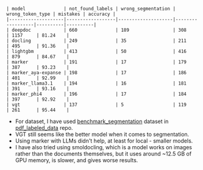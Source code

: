 ```
| model              | not_found_labels | wrong_segmentation | wrong_token_type | mistakes | accuracy |
|--------------------|------------------|--------------------|------------------|----------|----------|
| deepdoc            | 660              | 189                | 308              | 1157     | 81.24    |
| docling            | 249              | 35                 | 211              | 495      | 91.36    |
| lightgbm           | 413              | 50                 | 416              | 879      | 84.67    |
| marker             | 191              | 17                 | 179              | 387      | 93.23    |
| marker_aya-expanse | 198              | 17                 | 186              | 401      | 92.99    |
| marker_llama3.1    | 194              | 16                 | 181              | 391      | 93.16    |
| marker_phi4        | 196              | 17                 | 184              | 397      | 92.92    |
| vgt                | 137              | 5                  | 119              | 261      | 95.44    |
```

- For dataset, I have used [benchmark_segmentation](https://github.com/huridocs/pdf-labeled-data/tree/main/labeled_data/benchmark_segmentation) dataset in [pdf_labeled_data](https://github.com/huridocs/pdf-labeled-data) repo.
- VGT still seems like the better model when it comes to segmentation.
- Using marker with LLMs didn't help, at least for local - smaller models.
- I have also tried using smoldocling, which is a model works on images rather than the documents themselves, but it uses around ~12.5 GB of GPU memory, is slower, and gives worse results.
